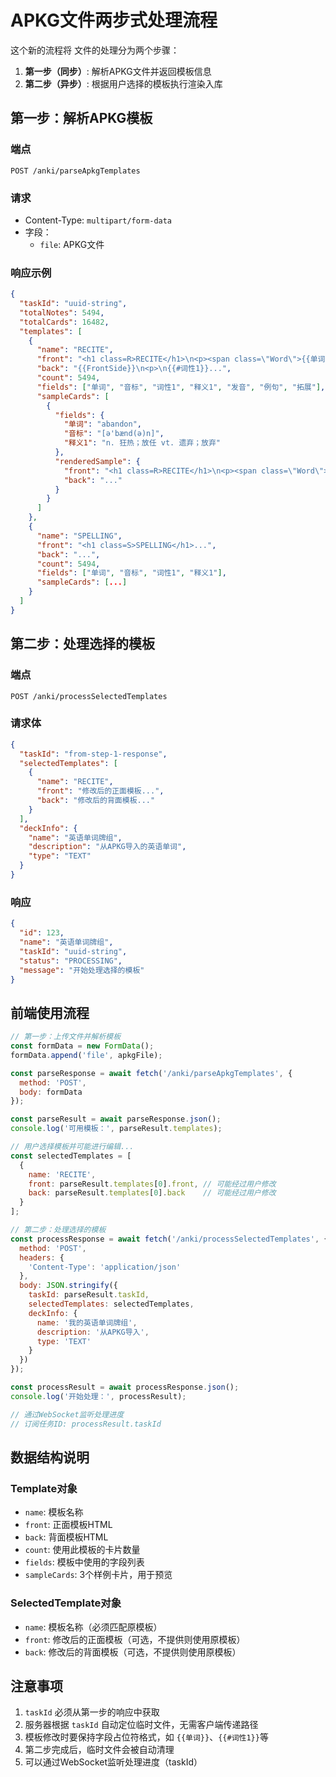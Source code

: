 # APKG文件两步式处理流程

这个新的流程将  文件的处理分为两个步骤：

1. **第一步（同步）**: 解析APKG文件并返回模板信息
2. **第二步（异步）**: 根据用户选择的模板执行渲染入库

## 第一步：解析APKG模板

### 端点
```
POST /anki/parseApkgTemplates
```

### 请求
- Content-Type: `multipart/form-data`
- 字段：
  - `file`: APKG文件

### 响应示例
```json
{
  "taskId": "uuid-string",
  "totalNotes": 5494,
  "totalCards": 16482,
  "templates": [
    {
      "name": "RECITE",
      "front": "<h1 class=R>RECITE</h1>\n<p><span class=\"Word\">{{单词}}</span>...",
      "back": "{{FrontSide}}\n<p>\n{{#词性1}}...",
      "count": 5494,
      "fields": ["单词", "音标", "词性1", "释义1", "发音", "例句", "拓展"],
      "sampleCards": [
        {
          "fields": {
            "单词": "abandon",
            "音标": "[ə'bænd(ə)n]",
            "释义1": "n. 狂热；放任 vt. 遗弃；放弃"
          },
          "renderedSample": {
            "front": "<h1 class=R>RECITE</h1>\n<p><span class=\"Word\">abandon</span>...",
            "back": "..."
          }
        }
      ]
    },
    {
      "name": "SPELLING",
      "front": "<h1 class=S>SPELLING</h1>...",
      "back": "...",
      "count": 5494,
      "fields": ["单词", "音标", "词性1", "释义1"],
      "sampleCards": [...]
    }
  ]
}
```

## 第二步：处理选择的模板

### 端点
```
POST /anki/processSelectedTemplates
```

### 请求体
```json
{
  "taskId": "from-step-1-response",
  "selectedTemplates": [
    {
      "name": "RECITE",
      "front": "修改后的正面模板...",
      "back": "修改后的背面模板..."
    }
  ],
  "deckInfo": {
    "name": "英语单词牌组",
    "description": "从APKG导入的英语单词",
    "type": "TEXT"
  }
}
```

### 响应
```json
{
  "id": 123,
  "name": "英语单词牌组", 
  "taskId": "uuid-string",
  "status": "PROCESSING",
  "message": "开始处理选择的模板"
}
```

## 前端使用流程

```javascript
// 第一步：上传文件并解析模板
const formData = new FormData();
formData.append('file', apkgFile);

const parseResponse = await fetch('/anki/parseApkgTemplates', {
  method: 'POST',
  body: formData
});

const parseResult = await parseResponse.json();
console.log('可用模板：', parseResult.templates);

// 用户选择模板并可能进行编辑...
const selectedTemplates = [
  {
    name: 'RECITE',
    front: parseResult.templates[0].front, // 可能经过用户修改
    back: parseResult.templates[0].back    // 可能经过用户修改
  }
];

// 第二步：处理选择的模板
const processResponse = await fetch('/anki/processSelectedTemplates', {
  method: 'POST',
  headers: {
    'Content-Type': 'application/json'
  },
  body: JSON.stringify({
    taskId: parseResult.taskId,
    selectedTemplates: selectedTemplates,
    deckInfo: {
      name: '我的英语单词牌组',
      description: '从APKG导入',
      type: 'TEXT'
    }
  })
});

const processResult = await processResponse.json();
console.log('开始处理：', processResult);

// 通过WebSocket监听处理进度
// 订阅任务ID: processResult.taskId
```

## 数据结构说明

### Template对象
- `name`: 模板名称
- `front`: 正面模板HTML
- `back`: 背面模板HTML  
- `count`: 使用此模板的卡片数量
- `fields`: 模板中使用的字段列表
- `sampleCards`: 3个样例卡片，用于预览

### SelectedTemplate对象
- `name`: 模板名称（必须匹配原模板）
- `front`: 修改后的正面模板（可选，不提供则使用原模板）
- `back`: 修改后的背面模板（可选，不提供则使用原模板）

## 注意事项

1. `taskId` 必须从第一步的响应中获取
2. 服务器根据 `taskId` 自动定位临时文件，无需客户端传递路径
3. 模板修改时要保持字段占位符格式，如 `{{单词}}`、`{{#词性1}}`等
4. 第二步完成后，临时文件会被自动清理
5. 可以通过WebSocket监听处理进度（taskId） 